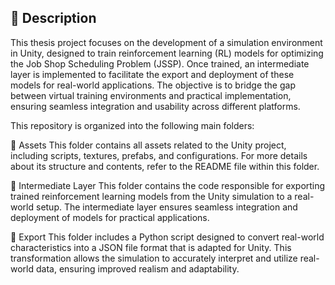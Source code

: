 
## 📌 Description
This thesis project focuses on the development of a simulation environment in Unity, designed to train reinforcement learning (RL) models for optimizing the Job Shop Scheduling Problem (JSSP).
Once trained, an intermediate layer is implemented to facilitate the export and deployment of these models for real-world applications. 
The objective is to bridge the gap between virtual training environments and practical implementation, ensuring seamless integration and usability across different platforms.


This repository is organized into the following main folders:

📂 Assets
This folder contains all assets related to the Unity project, including scripts, textures, prefabs, and configurations.
For more details about its structure and contents, refer to the README file within this folder.

📂 Intermediate Layer
This folder contains the code responsible for exporting trained reinforcement learning models from the Unity simulation to a real-world setup.
The intermediate layer ensures seamless integration and deployment of models for practical applications.

📂 Export
This folder includes a Python script designed to convert real-world characteristics into a JSON file format that is adapted for Unity.
This transformation allows the simulation to accurately interpret and utilize real-world data, ensuring improved realism and adaptability.


